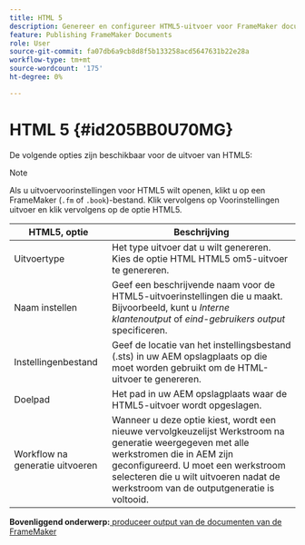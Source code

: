 ```yaml
---
title: HTML 5
description: Genereer en configureer HTML5-uitvoer voor FrameMaker documenten in AEM Guides.
feature: Publishing FrameMaker Documents
role: User
source-git-commit: fa07db6a9cb8d8f5b133258acd5647631b22e28a
workflow-type: tm+mt
source-wordcount: '175'
ht-degree: 0%

---
```


# HTML 5 {#id205BB0U70MG}

De volgende opties zijn beschikbaar voor de uitvoer van HTML5:

>[!NOTE]
>
> Als u uitvoervoorinstellingen voor HTML5 wilt openen, klikt u op een FrameMaker \(`.fm` of `.book`\)-bestand. Klik vervolgens op Voorinstellingen uitvoer en klik vervolgens op de optie HTML5.

| HTML5, optie | Beschrijving |
|------------|-----------|
| Uitvoertype | Het type uitvoer dat u wilt genereren. Kies de optie HTML HTML5 om5-uitvoer te genereren. |
| Naam instellen | Geef een beschrijvende naam voor de HTML5-uitvoerinstellingen die u maakt. Bijvoorbeeld, kunt u *Interne klantenoutput* of *eind-gebruikers output* specificeren. |
| Instellingenbestand | Geef de locatie van het instellingsbestand \(.sts\) in uw AEM opslagplaats op die moet worden gebruikt om de HTML-uitvoer te genereren. |
| Doelpad | Het pad in uw AEM opslagplaats waar de HTML5-uitvoer wordt opgeslagen. |
| Workflow na generatie uitvoeren | Wanneer u deze optie kiest, wordt een nieuwe vervolgkeuzelijst Werkstroom na generatie weergegeven met alle werkstromen die in AEM zijn geconfigureerd. U moet een werkstroom selecteren die u wilt uitvoeren nadat de werkstroom van de outputgeneratie is voltooid. |

**Bovenliggend onderwerp:**[ produceer output van de documenten van de FrameMaker ](fm-output-generatation.md)
